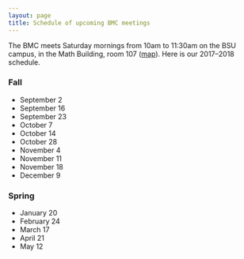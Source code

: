 ```yaml
---
layout: page
title: Schedule of upcoming BMC meetings
---
```


The BMC meets Saturday mornings from 10am to 11:30am on the BSU campus, in the Math Building, room 107 (<a href="https://www.google.com/maps/d/edit?mid=zCVBwvqNw2CA.kLB8VJqTEdkU">map</a>). Here is our 2017–2018 schedule.

### Fall
* September 2
* September 16
* September 23
* October 7
* October 14
* October 28
* November 4
* November 11
* November 18
* December 9

### Spring
* January 20
* February 24
* March 17
* April 21
* May 12

